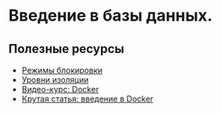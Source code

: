 # Введение в базы данных.

## Полезные ресурсы

- [Режимы блокировки](https://serversql.ru/upravlenie-parallelnoj-rabotoj/rezhimy-blokirovki.html)
- [Уровни изоляции](https://www.geeksforgeeks.org/transaction-isolation-levels-dbms/)
- [Видео-курс: Docker](https://youtube.com/playlist?list=PL4cUxeGkcC9hxjeEtdHFNYMtCpjNBm3h7)
- [Крутая статья: введение в Docker](https://badtry.net/docker-tutorial-dlia-novichkov-rassmatrivaiem-docker-tak-iesli-by-on-byl-ighrovoi-pristavkoi/)

